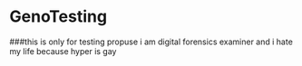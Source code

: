 # GenoTesting
###this is only for testing propuse
i am digital forensics examiner and i hate my life because hyper is gay
